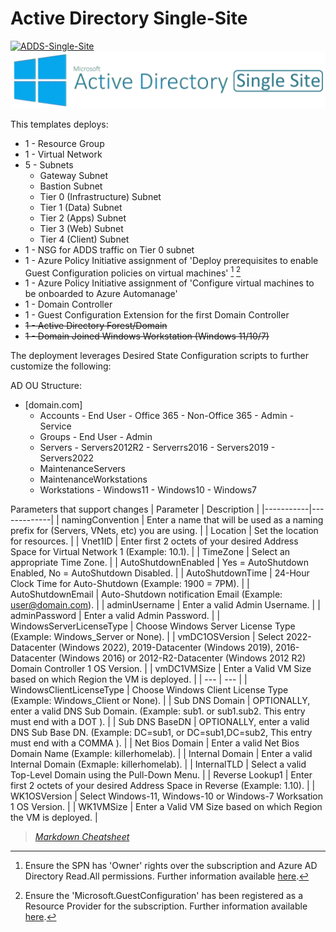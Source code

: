 
# Active Directory Single-Site

[![ADDS-Single-Site](https://github.com/jonsmith79/AzureDevLab/actions/workflows/ADDS-Single-Site.yml/badge.svg)](https://github.com/jonsmith79/AzureDevLab/actions/workflows/ADDS-Single-Site.yml)
![Active Directory Single Site](../xx_Images/ActiveDirectorySingleSite.png "ADDS Single Site")

This templates deploys:

- 1 - Resource Group
- 1 - Virtual Network
- 5 - Subnets
  - Gateway Subnet
  - Bastion Subnet
  - Tier 0 (Infrastructure) Subnet
  - Tier 1 (Data) Subnet
  - Tier 2 (Apps) Subnet
  - Tier 3 (Web) Subnet
  - Tier 4 (Client) Subnet
- 1 - NSG for ADDS traffic on Tier 0 subnet
- 1 - Azure Policy Initiative assignment of 'Deploy prerequisites to enable Guest Configuration policies on virtual machines' [^1] [^2]
- 1 - Azure Policy Initiative assignment of 'Configure virtual machines to be onboarded to Azure Automanage'
- 1 - Domain Controller
- 1 - Guest Configuration Extension for the first Domain Controller
- ~~1 - Active Directory Forest/Domain~~
- ~~1 - Domain Joined Windows Workstation (Windows 11/10/7)~~

The deployment leverages Desired State Configuration scripts to further customize the following:

AD OU Structure:

- [domain.com]
  - Accounts
        - End User
            - Office 365
            - Non-Office 365
        - Admin
        - Service
  - Groups
        - End User
        - Admin
  - Servers
        - Servers2012R2
        - Serverrs2016
        - Servers2019
        - Servers2022
  - MaintenanceServers
  - MaintenanceWorkstations
  - Workstations
        - Windows11
        - Windows10
        - Windows7

Parameters that support changes
| Parameter | Description |
|-----------|-------------|
| namingConvention | Enter a name that will be used as a naming prefix for (Servers, VNets, etc) you are using. |
| Location | Set the location for resources. |
| Vnet1ID | Enter first 2 octets of your desired Address Space for Virtual Network 1 (Example:  10.1). |
| TimeZone | Select an appropriate Time Zone. |
| AutoShutdownEnabled | Yes = AutoShutdown Enabled, No = AutoShutdown Disabled. |
| AutoShutdownTime | 24-Hour Clock Time for Auto-Shutdown (Example: 1900 = 7PM). |
| AutoShutdownEmail | Auto-Shutdown notification Email (Example:  user@domain.com). |
| adminUsername |  Enter a valid Admin Username. |
| adminPassword | Enter a valid Admin Password. |
| WindowsServerLicenseType | Choose Windows Server License Type (Example:  Windows_Server or None). |
| vmDC1OSVersion | Select 2022-Datacenter (Windows 2022), 2019-Datacenter (Windows 2019), 2016-Datacenter (Windows 2016) or 2012-R2-Datacenter (Windows 2012 R2) Domain Controller 1 OS Version. |
| vmDC1VMSize | Enter a Valid VM Size based on which Region the VM is deployed. |
| --- | --- |
| WindowsClientLicenseType | Choose Windows Client License Type (Example:  Windows_Client or None). |
| Sub DNS Domain | OPTIONALLY, enter a valid DNS Sub Domain. (Example:  sub1. or sub1.sub2.    This entry must end with a DOT ). |
| Sub DNS BaseDN | OPTIONALLY, enter a valid DNS Sub Base DN. (Example:  DC=sub1, or DC=sub1,DC=sub2,    This entry must end with a COMMA ). |
| Net Bios Domain | Enter a valid Net Bios Domain Name (Example:  killerhomelab). |
| Internal Domain | Enter a valid Internal Domain (Exmaple:  killerhomelab). |
| InternalTLD | Select a valid Top-Level Domain using the Pull-Down Menu. |
| Reverse Lookup1 | Enter first 2 octets of your desired Address Space in Reverse (Example:  1.10). |
| WK1OSVersion | Select Windows-11, Windows-10 or Windows-7 Worksation 1 OS Version. |
| WK1VMSize | Enter a Valid VM Size based on which Region the VM is deployed. |

[^1]: Ensure the SPN has 'Owner' rights over the subscription and Azure AD Directory Read.All permissions. Further information available [here](https://techcommunity.microsoft.com/t5/azure-paas-blog/azure-policy-perform-policy-operations-through-azure-devops/ba-p/2045515#:~:text=By%20default%2C%20the%20SPN%20created%20by%20Azure%20DevOps,the%20Owner%20role%20assigned%20at%20the%20subscription%20level.).
[^2]: Ensure the 'Microsoft.GuestConfiguration' has been registered as a Resource Provider for the subscription. Further information available [here](https://learn.microsoft.com/en-us/azure/governance/machine-configuration/overview#resource-provider).
>*[Markdown Cheatsheet](https://www.markdown-cheatsheet.com/)*

